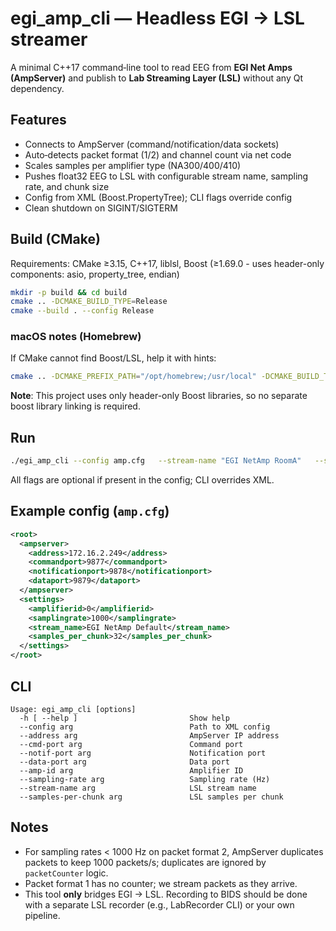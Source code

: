 # egi_amp_cli — Headless EGI → LSL streamer

A minimal C++17 command‑line tool to read EEG from **EGI Net Amps (AmpServer)** and publish to **Lab Streaming Layer (LSL)** without any Qt dependency.

## Features
- Connects to AmpServer (command/notification/data sockets)
- Auto‑detects packet format (1/2) and channel count via net code
- Scales samples per amplifier type (NA300/400/410)
- Pushes float32 EEG to LSL with configurable stream name, sampling rate, and chunk size
- Config from XML (Boost.PropertyTree); CLI flags override config
- Clean shutdown on SIGINT/SIGTERM

## Build (CMake)
Requirements: CMake ≥3.15, C++17, liblsl, Boost (≥1.69.0 - uses header-only components: asio, property_tree, endian)

```bash
mkdir -p build && cd build
cmake .. -DCMAKE_BUILD_TYPE=Release
cmake --build . --config Release
```

### macOS notes (Homebrew)
If CMake cannot find Boost/LSL, help it with hints:
```bash
cmake .. -DCMAKE_PREFIX_PATH="/opt/homebrew;/usr/local" -DCMAKE_BUILD_TYPE=Release
```

**Note**: This project uses only header-only Boost libraries, so no separate boost library linking is required.

## Run
```bash
./egi_amp_cli --config amp.cfg   --stream-name "EGI NetAmp RoomA"   --sampling-rate 1000
```

All flags are optional if present in the config; CLI overrides XML.

## Example config (`amp.cfg`)
```xml
<root>
  <ampserver>
    <address>172.16.2.249</address>
    <commandport>9877</commandport>
    <notificationport>9878</notificationport>
    <dataport>9879</dataport>
  </ampserver>
  <settings>
    <amplifierid>0</amplifierid>
    <samplingrate>1000</samplingrate>
    <stream_name>EGI NetAmp Default</stream_name>
    <samples_per_chunk>32</samples_per_chunk>
  </settings>
</root>
```

## CLI
```
Usage: egi_amp_cli [options]
  -h [ --help ]                         Show help
  --config arg                          Path to XML config
  --address arg                         AmpServer IP address
  --cmd-port arg                        Command port
  --notif-port arg                      Notification port
  --data-port arg                       Data port
  --amp-id arg                          Amplifier ID
  --sampling-rate arg                   Sampling rate (Hz)
  --stream-name arg                     LSL stream name
  --samples-per-chunk arg               LSL samples per chunk
```

## Notes
- For sampling rates < 1000 Hz on packet format 2, AmpServer duplicates packets to keep 1000 packets/s; duplicates are ignored by `packetCounter` logic.
- Packet format 1 has no counter; we stream packets as they arrive.
- This tool **only** bridges EGI → LSL. Recording to BIDS should be done with a separate LSL recorder (e.g., LabRecorder CLI) or your own pipeline.
